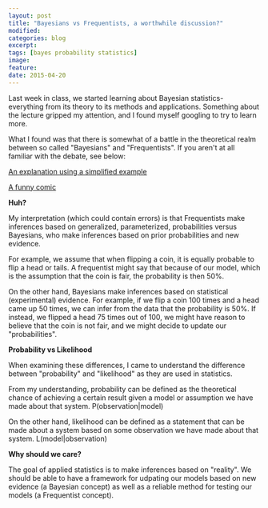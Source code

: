 ```yaml
---
layout: post
title: "Bayesians vs Frequentists, a worthwhile discussion?"
modified:
categories: blog
excerpt: 
tags: [bayes probability statistics]
image:
feature:
date: 2015-04-20
---
```



Last week in class, we started learning about Bayesian statistics- everything from its theory to its methods and applications. Something about the lecture gripped my attention, and I found myself googling to try to learn more.

What I found was that there is somewhat of a battle in the theoretical realm between so called "Bayesians" and "Frequentists". If you aren't at all familiar with the debate, see below:

[An explanation using a simplified example](http://www.behind-the-enemy-lines.com/2008/01/are-you-bayesian-or-frequentist-or.html)

[A funny comic](https://xkcd.com/1132/)

**Huh?**

My interpretation (which could contain errors) is that Frequentists make inferences based on generalized, parameterized, probabilities versus Bayesians, who make inferences based on prior probabilities and new evidence. 

For example, we assume that when flipping a coin, it is equally probable to flip a head or tails. A frequentist might say that because of our model, which is the assumption that the coin is fair, the probability is then 50%.

On the other hand, Bayesians make inferences based on statistical (experimental) evidence. For example, if we flip a coin 100 times and a head came up 50 times, we can infer from the data that the probability is 50%. If instead, we flipped a head 75 times out of 100, we might have reason to believe that the coin is not fair, and we might decide to update our "probabilities".

**Probability vs Likelihood**

When examining these differences, I came to understand the difference between "probability" and "likelihood" as they are used in statistics. 

From my understanding, probability can be defined as the theoretical chance of achieving a certain result given a model or assumption we have made about that system. P(observation|model)

On the other hand, likelihood can be defined as a statement that can be made about a system based on some observation we have made about that system. L(model|observation)

**Why should we care?**

The goal of applied statistics is to make inferences based on "reality". We should be able to have a framework for udpating our models based on new evidence (a Bayesian concept) as well as a reliable method for testing our models (a Frequentist concept).